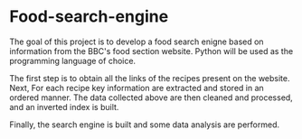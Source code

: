 # Food-search-engine

The goal of this project is to develop a food search enigne based on information from the BBC's food section website. Python will be used as the programming language of choice.

The first step is to obtain all the links of the recipes present on the website. 
Next, For each recipe key information are extracted and stored in an ordered manner. 
The data collected above are then cleaned and processed, and an inverted index is built.

Finally, the search engine is built and some data analysis are performed.
